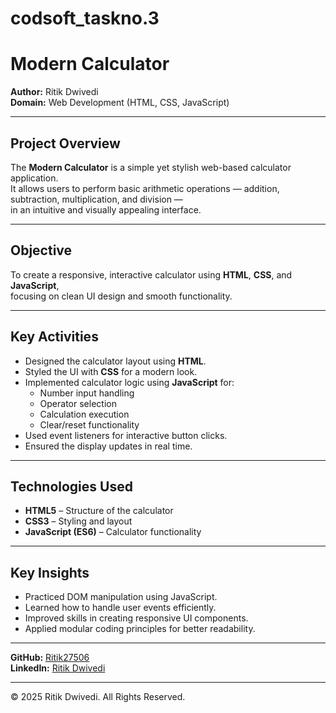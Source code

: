 # codsoft_taskno.3
# Modern Calculator

**Author:** Ritik Dwivedi  
**Domain:** Web Development (HTML, CSS, JavaScript)

---

##  Project Overview
The **Modern Calculator** is a simple yet stylish web-based calculator application.  
It allows users to perform basic arithmetic operations — addition, subtraction, multiplication, and division —  
in an intuitive and visually appealing interface.

---

##  Objective
To create a responsive, interactive calculator using **HTML**, **CSS**, and **JavaScript**,  
focusing on clean UI design and smooth functionality.

---



##  Key Activities
- Designed the calculator layout using **HTML**.
- Styled the UI with **CSS** for a modern look.
- Implemented calculator logic using **JavaScript** for:
  - Number input handling
  - Operator selection
  - Calculation execution
  - Clear/reset functionality
- Used event listeners for interactive button clicks.
- Ensured the display updates in real time.

---

##  Technologies Used
- **HTML5** – Structure of the calculator
- **CSS3** – Styling and layout
- **JavaScript (ES6)** – Calculator functionality

---

## Key Insights
- Practiced DOM manipulation using JavaScript.
- Learned how to handle user events efficiently.
- Improved skills in creating responsive UI components.
- Applied modular coding principles for better readability.

---

**GitHub:** [Ritik27506](https://github.com/Ritik27506)  
**LinkedIn:** [Ritik Dwivedi](https://www.linkedin.com/in/ritik-dwivedi-642603352)

---
© 2025 Ritik Dwivedi. All Rights Reserved.

